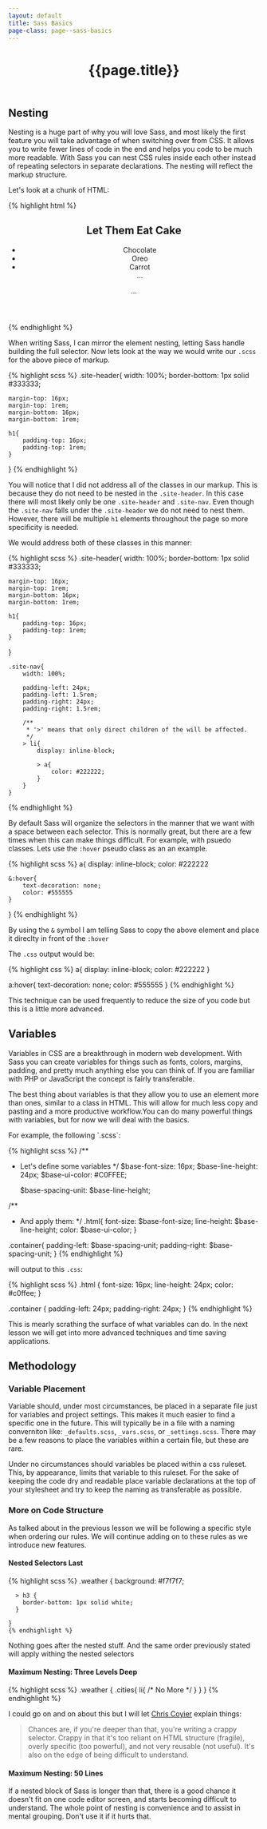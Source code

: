 ```yaml
---
layout: default
title: Sass Basics
page-class: page--sass-basics
---
```

<header class="page__header">
	<h1  class="page__title">{{page.title}}</h2>
</header>
<section class="section__block">
<div class="section__content">
<h2  class="section__title">Nesting</h3>
<p>Nesting is a huge part of why you will love Sass, and most likely the first feature you will take advantage of when switching over from CSS. It allows you to write fewer lines of code in the end and helps you code to be much more readable. With Sass you can nest CSS rules inside each other instead of repeating selectors in separate declarations. The nesting will reflect the markup structure. </p>

<p>Let's look at a chunk of HTML: </p>

{% highlight html %}
 <header class="site-header" role="banner">
	 <h1>Let Them Eat Cake</h1>
 	 <ul  class="site-nav">
 	 	<li><a>Chocolate</a></li>
		<li><a>Oreo</a></li>
		<li><a>Carrot</a></li>
		...
 	 </ul>
	 ...
 </header>
{% endhighlight %}

<p>When writing Sass, I can mirror the element nesting, letting Sass handle building the full selector. Now lets look at the way we would write our <code>.scss</code> for the above piece of markup.</p>

{% highlight scss %}
.site-header{
	width: 100%;
	border-bottom: 1px solid #333333;
	
	margin-top: 16px;
	margin-top: 1rem;
	margin-bottom: 16px;
	margin-bottom: 1rem;
	
	h1{
		padding-top: 16px;
		padding-top: 1rem;
	}
}
{% endhighlight %}
	
<p>You will notice that I did not address all of the classes in our markup. This is because they do not need to be nested in the <code>.site-header</code>. In this case there will most likely only be one <code>.site-header</code> and <code>.site-nav</code>. Even though the <code>.site-nav</code> falls under the <code>.site-header</code> we do not need to nest them. However, there will be multiple <code>h1</code> elements throughout the page so more specificity is needed. </p>

<p>We would address both of these classes in this manner:</p>

{% highlight scss %}
.site-header{
	width: 100%;
	border-bottom: 1px solid #333333;
	
	margin-top: 16px;
	margin-top: 1rem;
	margin-bottom: 16px;
	margin-bottom: 1rem;
	
	h1{
		padding-top: 16px;
		padding-top: 1rem;
	}
}

    .site-nav{
	    width: 100%;
		
		padding-left: 24px;
		padding-left: 1.5rem;
		padding-right: 24px;
		padding-right: 1.5rem;
		
        /**
         * '>' means that only direct children of the will be affected. 
         */ 
		> li{
		    display: inline-block;
			
			> a{
			    color: #222222;		
			}
		}
	}
{% endhighlight %}

<p>By default Sass will organize the selectors in the manner that we want with a space between each selector. This is normally great, but there are a few times when this can make things difficult. For example, with psuedo classes. Lets use the <code>:hover</code> pseudo class as an an example.</p>

{% highlight scss %}
a{
	display: inline-block;
	color: #222222
	
	&:hover{
		text-decoration: none;
		color: #555555
	}
}
{% endhighlight %}

<p>By using the <code>&</code> symbol I am telling Sass to copy the above element and place it direclty in front of the <code>:hover</code></p>

<p>The <code>.css</code> output would be:</p>
{% highlight css %}
a{
	display: inline-block;
	color: #222222
}

a:hover{
	text-decoration: none;
	color: #555555
}
{% endhighlight %}

<p>This technique can be used frequently to reduce the size of you code but this is a little more advanced. </p>
</div>

<div class="section__content">
<h2 class="section__title">Variables</h2>
<p>Variables in CSS are a breakthrough in modern web development. With Sass you can create variables for things such as fonts, colors, margins, padding, and pretty much anything else you can think of. If you are familiar with PHP or JavaScript the concept is fairly transferable. </p>

<p>The best thing about variables is that they allow you to use an element more than ones, similar to a class in HTML. This will allow for much less copy and pasting and a more productive workflow.You can do many powerful things with variables, but for now we will deal with the basics.</p>

<p>For example, the following `.scss`:</p>

{% highlight scss %}
/**
 * Let's define some variables
 */
	$base-font-size:    16px;
	$base-line-height:  24px; 
	$base-ui-color:     #C0FFEE;

	$base-spacing-unit: $base-line-height;

/**
 * And apply them:
 */
.html{
	font-size: $base-font-size;
	line-height: $base-line-height;
	color: $base-ui-color;
}

.container{
	padding-left: $base-spacing-unit;
	padding-right: $base-spacing-unit;
}
{% endhighlight %}


<p>will output to this <code>.css</code>:</p>

{% highlight scss %}
.html {
    font-size: 16px;
    line-height: 24px;
    color: #c0ffee;
}

.container {
    padding-left: 24px;
    padding-right: 24px;
}
{% endhighlight %}

<p> This is mearly scrathing the surface of what variables can do. In the next lesson we will get into more advanced techniques and time saving applications.</p>
</div>

<div  class="section__content">
<h2  class="section__title">Methodology</h2>
<h3>Variable Placement</h3>
<p>Variable should, under most circumstances, be placed in a separate file just for variables and project settings. This makes it much easier to find a specific one in the future. This will typically be in a file with a naming converniton like: <code>_defaults.scss</code>, <code>_vars.scss</code>, or <code>_settings.scss</code>.  There may be a few reasons to place the variables within a certain file, but these are rare.</p>

<p>Under no circumstances should variables be placed within a css ruleset. This, by appearance, limits that variable to this ruleset. For the sake of keeping the code dry and readable place variable declarations at the top of your stylesheet and try to keep the naming as transferable as possible.</p>


<h3>More on Code Structure</h3>
<p>As talked about in the previous lesson we will be following a specific style when ordering our rules. We will continue adding on to these rules as we introduce new features. </p>


<h4>Nested Selectors Last</h4>
	{% highlight scss %}
	.weather {
	  background: #f7f7f7;

	  
	  > h3 {
	    border-bottom: 1px solid white;
	  }
	  
	}
	{% endhighlight %}
	
<p>Nothing goes after the nested stuff. And the same order previously stated will apply withing the nested selectors</p>
	
<h4>Maximum Nesting: Three Levels Deep</h4>

{% highlight scss %}
.weather {
    .cities{
		li{
			/* No More */
		}
	}
}
{% endhighlight %}

<p>I could go on and on about this but I will let <a href="http://css-tricks.com/">Chris Coyier</a> explain things:</p>
<blockquote>
	<p>Chances are, if you're deeper than that, you're writing a crappy selector. Crappy in that it's too reliant on HTML structure (fragile), overly specific (too powerful), and not very reusable (not useful). It's also on the edge of being difficult to understand.</p>
</blockquote>

<h4>Maximum Nesting: 50 Lines</h4>
<p>If a nested block of Sass is longer than that, there is a good chance it doesn't fit on one code editor screen, and starts becoming difficult to understand. The whole point of nesting is convenience and to assist in mental grouping. Don't use it if it hurts that.</p>



</div>
	

</section>